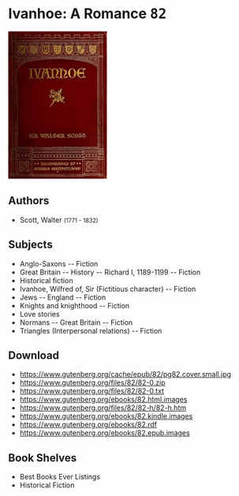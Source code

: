 # Ivanhoe: A Romance <kbd>82</kbd>

![](./cover.medium.jpg "")

## Authors


 - Scott, Walter <small>(1771 - 1832)</small>

## Subjects


 - Anglo-Saxons -- Fiction
 - Great Britain -- History -- Richard I, 1189-1199 -- Fiction
 - Historical fiction
 - Ivanhoe, Wilfred of, Sir (Fictitious character) -- Fiction
 - Jews -- England -- Fiction
 - Knights and knighthood -- Fiction
 - Love stories
 - Normans -- Great Britain -- Fiction
 - Triangles (Interpersonal relations) -- Fiction

## Download


 - https://www.gutenberg.org/cache/epub/82/pg82.cover.small.jpg
 - https://www.gutenberg.org/files/82/82-0.zip
 - https://www.gutenberg.org/files/82/82-0.txt
 - https://www.gutenberg.org/ebooks/82.html.images
 - https://www.gutenberg.org/files/82/82-h/82-h.htm
 - https://www.gutenberg.org/ebooks/82.kindle.images
 - https://www.gutenberg.org/ebooks/82.rdf
 - https://www.gutenberg.org/ebooks/82.epub.images

## Book Shelves


 - Best Books Ever Listings
 - Historical Fiction
